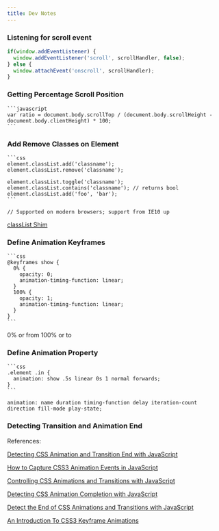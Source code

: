 ```yaml
---
title: Dev Notes
---
```


### Listening for scroll event

  ```javascript
  if(window.addEventListener) {
    window.addEventListener('scroll', scrollHandler, false);
  } else {
    window.attachEvent('onscroll', scrollHandler);
  }
  ```
    
### Getting Percentage Scroll Position

    ```javascript
    var ratio = document.body.scrollTop / (document.body.scrollHeight - document.body.clientHeight) * 100;
    ```
    
### Add Remove Classes on Element

    ```css
    element.classList.add('classname');
    element.classList.remove('classname'); 
    
    element.classList.toggle('classname');
    element.classList.contains('classname'); // returns bool
    element.classList.add('foo', 'bar');
    ```
    
    // Supported on modern browsers; support from IE10 up

[classList Shim](https://github.com/eligrey/classList.js/blob/master/classList.js)    

### Define Animation Keyframes

    ```css
    @keyframes show {
      0% {
        opacity: 0;
        animation-timing-function: linear;
      }
      100% {
        opacity: 1;
        animation-timing-function: linear;
      }
    }
    ```
    
0% or from 100% or to

    
### Define Animation Property

    ```css
    .element .in {
      animation: show .5s linear 0s 1 normal forwards;
    }
    ```

    animation: name duration timing-function delay iteration-count direction fill-mode play-state;    
    
### Detecting Transition and Animation End

References:

[Detecting CSS Animation and Transition End with JavaScript](http://osvaldas.info/detecting-css-animation-transition-end-with-javascript)

[How to Capture CSS3 Animation Events in JavaScript](http://www.sitepoint.com/css3-animation-javascript-event-handlers/)

[Controlling CSS Animations and Transitions with JavaScript](https://css-tricks.com/controlling-css-animations-transitions-javascript/)

[Detecting CSS Animation Completion with JavaScript](https://davidwalsh.name/css-animation-callback)

[Detect the End of CSS Animations and Transitions with JavaScript](https://jonsuh.com/blog/detect-the-end-of-css-animations-and-transitions-with-javascript/)

[An Introduction To CSS3 Keyframe Animations](http://www.smashingmagazine.com/2011/05/an-introduction-to-css3-keyframe-animations/)
